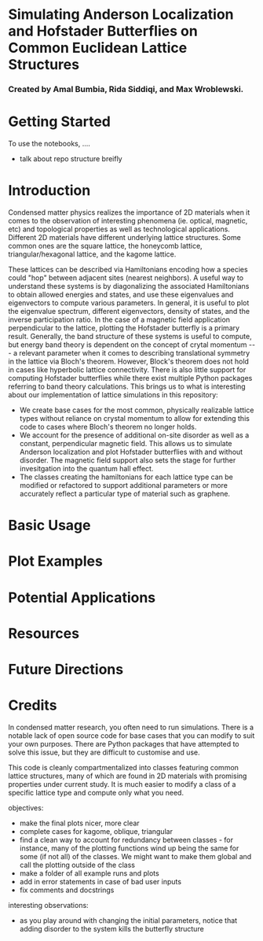 # Simulating Anderson Localization and Hofstader Butterflies on Common Euclidean Lattice Structures
 ### Created by Amal Bumbia, Rida Siddiqi, and Max Wroblewski.

# Getting Started

To use the notebooks, ....
- talk about repo structure breifly

# Introduction
Condensed matter physics realizes the importance of 2D materials when it comes to the observation of interesting phenomena (ie. optical, magnetic, etc) and topological properties as well as technological applications. 
Different 2D materials have different underlying lattice structures. Some common ones are the square lattice, the honeycomb lattice, triangular/hexagonal lattice, and the kagome lattice. 

These lattices can be described via Hamiltonians encoding how a species could "hop" between adjacent sites (nearest neighbors). A useful way to understand these systems is by diagonalizing the associated Hamiltonians to obtain allowed energies and states, and use these eigenvalues and eigenvectors to compute various parameters. In general, it is useful to plot the eigenvalue spectrum, different eigenvectors, density of states, and the inverse participation ratio. In the case of a magnetic field application perpendicular to the lattice, plotting the Hofstader butterfly is a primary result. Generally, the band structure of these systems is useful to compute, but energy band theory is dependent on the concept of crytal momentum --- a relevant parameter when it comes to describing translational symmetry in the lattice via Bloch's theorem. However, Block's theorem does not hold in cases like hyperbolic lattice connectivity. There is also little support for computing Hofstader butterflies while there exist multiple Python packages referring to band theory calculations. This brings us to what is interesting about our implementation of lattice simulations in this repository:

- We create base cases for the most common, physically realizable lattice types without reliance on crystal momentum to allow for extending this code to cases where Bloch's theorem no longer holds.
- We account for the presence of additional on-site disorder as well as a constant, perpendicular magnetic field. This allows us to simulate Anderson localization and plot Hofstader butterflies with and without disorder. The magnetic field support also sets the stage for further invesitgation into the quantum hall effect.
- The classes creating the hamiltonians for each lattice type can be modified or refactored to support additional parameters or more accurately reflect a particular type of material such as graphene.



# Basic Usage

# Plot Examples

# Potential Applications

# Resources

# Future Directions

# Credits

In condensed matter research, you often need to run simulations. There is a notable lack of open source code for base cases that you can modify to suit your own purposes. There are Python packages that have attempted to solve this issue, but they are difficult to customise and use. 

This code is cleanly compartmentalized into classes featuring common lattice structures, many of which are found in 2D materials with promising properties under current study. It is much easier to modify a class of a specific lattice type and compute only what you need.

objectives:
- make the final plots nicer, more clear 
- complete cases for kagome, oblique, triangular
- find a clean way to account for redundancy between classes - for instance, many of the plotting functions wind up being the same for some (if not all) of the classes. We might want to make them global and call the plotting outside of the class
- make a folder of all example runs and plots
- add in error statements in case of bad user inputs
- fix comments and docstrings

interesting observations:
- as you play around with changing the initial parameters, notice that adding disorder to the system kills the butterfly structure
